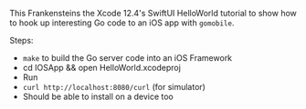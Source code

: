 This Frankensteins the Xcode 12.4's SwiftUI HelloWorld tutorial
to show how to hook up interesting Go code to an iOS app with `gomobile`.

Steps:

* `make` to build the Go server code into an iOS Framework
* cd IOSApp && open HelloWorld.xcodeproj
* Run
* `curl http://localhost:8080/curl` (for simulator)
* Should be able to install on a device too

